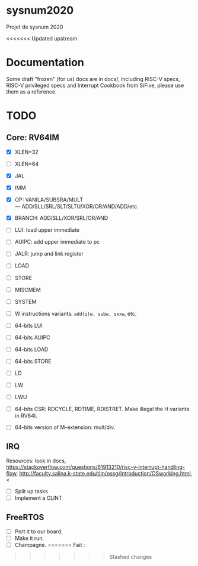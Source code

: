 # sysnum2020

Projet de sysnum 2020

<<<<<<< Updated upstream
# Documentation

Some draft "frozen" (for us) docs are in docs/, including RISC-V specs, RISC-V privileged specs and Interrupt Cookbook from SiFive, please use them as a reference.

# TODO

## Core: RV64IM

- [x] XLEN=32
- [ ] XLEN=64

- [x] JAL
- [x] IMM
- [x] OP: VANILA/SUBSRA/MULT — ADD/SLL/SRL/SLT/SLTU/XOR/OR/AND/ADD/etc.
- [x] BRANCH: ADD/SLL/XOR/SRL/OR/AND
- [ ] LUI: load upper immediate
- [ ] AUIPC: add upper immediate to pc
- [ ] JALR: jump and link register
- [ ] LOAD
- [ ] STORE
- [ ] MISCMEM
- [ ] SYSTEM

- [ ] W instructions variants: `add(i)w, subw, sxxw`, etc.
- [ ] 64-bits LUI
- [ ] 64-bits AUIPC
- [ ] 64-bits LOAD
- [ ] 64-bits STORE
- [ ] LD
- [ ] LW
- [ ] LWU
- [ ] 64-bits CSR: RDCYCLE, RDTIME, RDISTRET. Make illegal the H variants in RV64I.

- [ ] 64-bits version of M-extension: mult/div.

## IRQ

Resources: look in docs, <https://stackoverflow.com/questions/61913210/risc-v-interrupt-handling-flow>, <http://faculty.salina.k-state.edu/tim/ossg/Introduction/OSworking.html>, <

- [ ] Split up tasks
- [ ] Implement a CLINT

## FreeRTOS

- [ ] Port it to our board.
- [ ] Make it run.
- [ ] Champagne.
=======
Fait :
>>>>>>> Stashed changes
